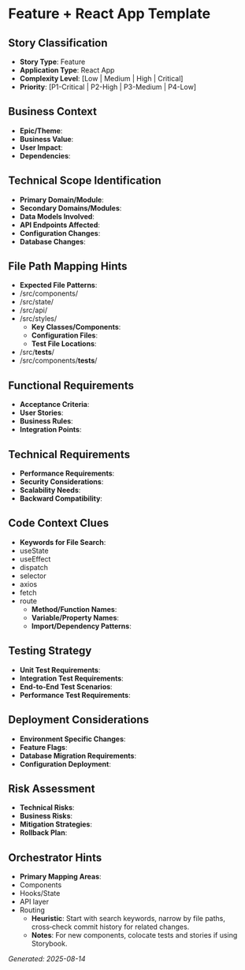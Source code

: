 # Feature + React App Template


## Story Classification
- **Story Type**: Feature
- **Application Type**: React App
- **Complexity Level**: [Low | Medium | High | Critical]
- **Priority**: [P1-Critical | P2-High | P3-Medium | P4-Low]


## Business Context
- **Epic/Theme**: 
- **Business Value**: 
- **User Impact**: 
- **Dependencies**:


## Technical Scope Identification
- **Primary Domain/Module**: 
- **Secondary Domains/Modules**: 
- **Data Models Involved**: 
- **API Endpoints Affected**: 
- **Configuration Changes**: 
- **Database Changes**:


## File Path Mapping Hints
- **Expected File Patterns**:
- /src/components/
- /src/state/
- /src/api/
- /src/styles/
    - **Key Classes/Components**: 
    - **Configuration Files**: 
    - **Test File Locations**:
- /src/__tests__/
- /src/components/__tests__/


## Functional Requirements
- **Acceptance Criteria**: 
- **User Stories**: 
- **Business Rules**: 
- **Integration Points**:


## Technical Requirements
- **Performance Requirements**: 
- **Security Considerations**: 
- **Scalability Needs**: 
- **Backward Compatibility**:


## Code Context Clues
- **Keywords for File Search**:
- useState
- useEffect
- dispatch
- selector
- axios
- fetch
- route
    - **Method/Function Names**: 
    - **Variable/Property Names**: 
    - **Import/Dependency Patterns**:


## Testing Strategy
- **Unit Test Requirements**: 
- **Integration Test Requirements**: 
- **End-to-End Test Scenarios**: 
- **Performance Test Requirements**:


## Deployment Considerations
- **Environment Specific Changes**: 
- **Feature Flags**: 
- **Database Migration Requirements**: 
- **Configuration Deployment**:


## Risk Assessment
- **Technical Risks**: 
- **Business Risks**: 
- **Mitigation Strategies**: 
- **Rollback Plan**:


## Orchestrator Hints
- **Primary Mapping Areas**:
- Components
- Hooks/State
- API layer
- Routing
    - **Heuristic**: Start with search keywords, narrow by file paths, cross‑check commit history for related changes.
    - **Notes**: For new components, colocate tests and stories if using Storybook.


_Generated: 2025-08-14_
